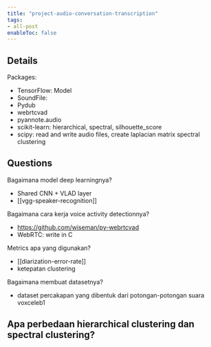 ```yaml
---
title: "project-audio-conversation-transcription"
tags:
- all-post
enableToc: false
---
```


## Details

Packages:
- TensorFlow: Model
- SoundFile:
- Pydub
- webrtcvad
- pyannote.audio
- scikit-learn: hierarchical, spectral, silhouette_score
- scipy: read and write audio files, create laplacian matrix spectral clustering

## Questions

Bagaimana model deep learningnya?
- Shared CNN + VLAD layer
- [[vgg-speaker-recognition]]

Bagaimana cara kerja voice activity detectionnya?
- https://github.com/wiseman/py-webrtcvad
- WebRTC: write in C

Metrics apa yang digunakan?
- [[diarization-error-rate]]
- ketepatan clustering

Bagaimana membuat datasetnya?
- dataset percakapan yang dibentuk dari potongan-potongan suara voxceleb1

Apa perbedaan hierarchical clustering dan spectral clustering?
- 